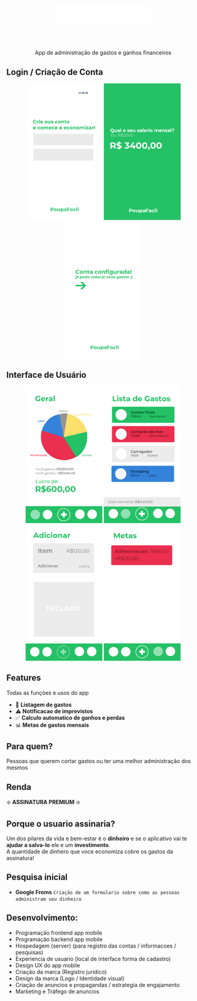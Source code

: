 <h1 align="center">
<br>
  <img src="logo.svg" alt="PoupaFacil" width="250">
<br>
<br>
<!--PoupaFacil-->
</h1>

<p align="center">App de administração de gastos e ganhos financeiros</p>
<!--
<p align="center">
  <a href="https://opensource.org/licenses/MIT">
    <img src="https://img.shields.io/badge/License-MIT-blue.svg" alt="License MIT">
  </a>
</p>
-->

## Login / Criação de Conta
<p align="center">
  <img src="UI-UX/1.png" width="200" title="Login">
  <img src="UI-UX/2.png" width="200" title="Configuration">
  <img src="UI-UX/3.png" width="200" title="Finish">
</p>

## Interface de Usuário
<p align="center">
  <img src="UI-UX/4.png" width="200" title="Geral">
  <img src="UI-UX/5.png" width="200" title="Lista">
  <img src="UI-UX/6.png" width="200" title="Adicionar">
  <img src="UI-UX/7.png" width="200" title="Metas">
</p>

## Features
Todas as funções e usos do app
- 📄 **Listagem de gastos**
- ⚠️ **Notificacao de imprevistos**
- ✅ **Calculo automatico de ganhos e perdas**
- 📊 **Metas de gastos mensais**

## Para quem?
Pessoas que querem cortar gastos ou ter uma melhor administração dos mesmos  

## Renda
❇️ **ASSINATURA PREMIUM** ❇️

## Porque o usuario assinaria?
Um dos pilares da vida e bem-estar é o **dinheiro**  e se o aplicativo vai te **ajudar a salva-lo** ele e um **investimento**.  
A quantidade de dinhero que voce economiza cobre os gastos da assinatura!

## Pesquisa inicial
- **Google Froms**
`Criação de um formulario sobre como as pessoas administram seu dinheiro`

## Desenvolvimento:
- Programação frontend app mobile
- Programação backend app mobile
- Hospedagem (server) (para registro das contas / informacoes / pesquisas)
- Experiencia de usuario (local de interface forma de cadastro)
- Design UX do app mobile
- Criação da marca (Registro juridico)
- Design da marca (Logo / Identidade visual)
- Criação de anuncios e propagandas / estrategia de engajamento
- Marketing e Tráfego de anuncios

<!--## License
This project is licensed under the MIT License - see the [LICENSE](https://opensource.org/licenses/MIT) page for details.-->
